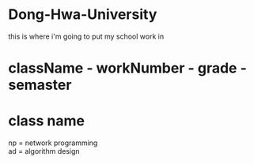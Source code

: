 #	Dong-Hwa-University
this is where i'm going to put my school work in

#	className - workNumber - grade - semaster

#	class name
np	=	network programming <br>
ad 	=	algorithm design


